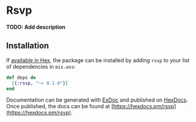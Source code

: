 # Rsvp

**TODO: Add description**

## Installation

If [available in Hex](https://hex.pm/docs/publish), the package can be installed
by adding `rsvp` to your list of dependencies in `mix.exs`:

```elixir
def deps do
  [{:rsvp, "~> 0.1.0"}]
end
```

Documentation can be generated with [ExDoc](https://github.com/elixir-lang/ex_doc)
and published on [HexDocs](https://hexdocs.pm). Once published, the docs can
be found at [https://hexdocs.pm/rsvp](https://hexdocs.pm/rsvp).


